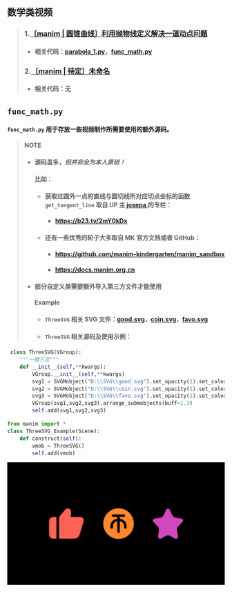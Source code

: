 ## 数学类视频
>### 1.[〔manim | 圆锥曲线〕利用抛物线定义解决一道动点问题](https://www.bilibili.com/video/BV1z3411K7cF/?spm_id_from=333.999.0.0&vd_source=5d2eb1cf9e3234b2a4b508f94b748174) 
>* #### 相关代码：[parabola_1.py](https://github.com/Gillott/My_manimCE/blob/main/My_vedios/math/parabola_1.py)，[func_math.py](https://github.com/Gillott/My_manimCE/blob/main/My_vedios/math/func_math.py)  
>### 2.[〔manim | 待定〕未命名]()
>* #### 相关代码：无  
## `func_math.py`
#### `func_math.py` 用于存放一些视频制作所需要使用的额外源码。
>**NOTE**  
>- #### 源码虽多，***但并非全为本人原创！*** 
>    #### 比如：
>    * #### 获取过圆外一点的直线与圆切线所对应切点坐标的函数 ```get_tangent_line``` 取自 UP 主 [josepa ](https://space.bilibili.com/99579008) 的专栏：
>        * #### https://b23.tv/2mY0kDx
>    * #### 还有一些优秀的轮子大多取自 MK 官方文档或者 GitHub：
>        * #### https://github.com/manim-kindergarten/manim_sandbox
>        * #### https://docs.manim.org.cn
>- #### 部分自定义类需要额外导入第三方文件才能使用
>    #### Example
>    * #### `ThreeSVG` 相关 SVG 文件：[good.svg](https://github.com/Gillott/My_manimCE/blob/main/My_vedios/math/source/good.svg)，[coin.svg](https://github.com/Gillott/My_manimCE/blob/main/My_vedios/math/source/coin.svg)，[favo.svg](https://github.com/Gillott/My_manimCE/blob/main/My_vedios/math/source/favo.svg)
>    * #### `ThreeSVG` 相关源码及使用示例：
```py
 class ThreeSVG(VGroup):
    """一键三连"""
    def __init__(self,**kwargs):
        VGroup.__init__(self,**kwargs)
        svg1 = SVGMobject("D:\\SVG\\good.svg").set_opacity(1).set_color(RED)
        svg2 = SVGMobject("D:\\SVG\\coin.svg").set_opacity(1).set_color(ORANGE)
        svg3 = SVGMobject("D:\\SVG\\favo.svg").set_opacity(1).set_color(PINK)
        VGroup(svg1,svg2,svg3).arrange_submobjects(buff=1.3)
        self.add(svg1,svg2,svg3)
```
```py
from manim import *
class ThreeSVG_Example(Scene):
    def construct(self):
        vmob = ThreeSVG()
        self.add(vmob)
```
![ThreeSVG_Example](https://github.com/Gillott/My_manimCE/blob/main/My_vedios/math/source/ThreeSVG_Example_ManimCE_v0.16.0.post0.png)
